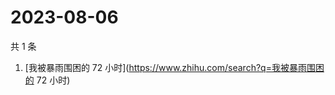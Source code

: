 # 2023-08-06

共 1 条

<!-- BEGIN -->
<!-- 最后更新时间 Sun Aug 06 2023 03:01:24 GMT+0800 (China Standard Time) -->

1. [我被暴雨围困的 72 小时](https://www.zhihu.com/search?q=我被暴雨围困的 72
   小时)

<!-- END -->
